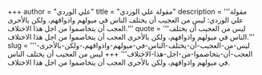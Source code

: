 +++
author = "علي الوردي"
title = "مقولة علي الوردي"
description = '''مقولة علي الوردي: ليس من العجيب أن يختلف الناس في ميولهم واذواقهم، ولكن بالأحرى العجب أن يتخاصموا من اجل هذا الاختلاف.'''
quote = '''ليس من العجيب أن يختلف الناس في ميولهم واذواقهم، ولكن بالأحرى العجب أن يتخاصموا من اجل هذا الاختلاف.'''
slug = '''ليس-من-العجيب-أن-يختلف-الناس-في-ميولهم-واذواقهم،-ولكن-بالأحرى-العجب-أن-يتخاصموا-من-اجل-هذا-الاختلاف'''
+++
ليس من العجيب أن يختلف الناس في ميولهم واذواقهم، ولكن بالأحرى العجب أن يتخاصموا من اجل هذا الاختلاف.
